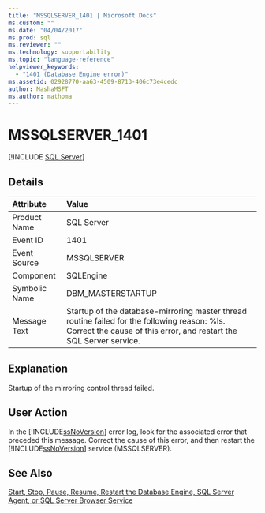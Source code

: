 ```yaml
---
title: "MSSQLSERVER_1401 | Microsoft Docs"
ms.custom: ""
ms.date: "04/04/2017"
ms.prod: sql
ms.reviewer: ""
ms.technology: supportability
ms.topic: "language-reference"
helpviewer_keywords: 
  - "1401 (Database Engine error)"
ms.assetid: 02928770-aa63-4509-8713-406c73e4cedc
author: MashaMSFT
ms.author: mathoma
---
```

# MSSQLSERVER_1401
 [!INCLUDE [SQL Server](../../includes/applies-to-version/sqlserver.md)]
  
## Details  
  
| Attribute | Value |  
| :-------- | :---- |  
|Product Name|SQL Server|  
|Event ID|1401|  
|Event Source|MSSQLSERVER|  
|Component|SQLEngine|  
|Symbolic Name|DBM_MASTERSTARTUP|  
|Message Text|Startup of the database-mirroring master thread routine failed for the following reason: %ls. Correct the cause of this error, and restart the SQL Server service.|  
  
## Explanation  
Startup of the mirroring control thread failed.  
  
## User Action  
In the [!INCLUDE[ssNoVersion](../../includes/ssnoversion-md.md)] error log, look for the associated error that preceded this message. Correct the cause of this error, and then restart the [!INCLUDE[ssNoVersion](../../includes/ssnoversion-md.md)] service (MSSQLSERVER).  
  
## See Also  
[Start, Stop, Pause, Resume, Restart the Database Engine, SQL Server Agent, or SQL Server Browser Service](~/database-engine/configure-windows/start-stop-pause-resume-restart-sql-server-services.md)  
  
